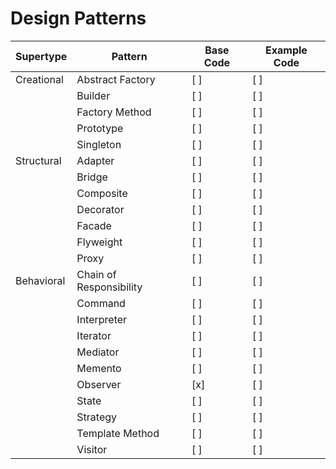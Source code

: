 # Design Patterns

| Supertype  | Pattern                 | Base Code | Example Code |
| ---------- | ----------------------- | --------- | ------------ |
| Creational | Abstract Factory        | [ ]       | [ ]          |
|            | Builder                 | [ ]       | [ ]          |
|            | Factory Method          | [ ]       | [ ]          |
|            | Prototype               | [ ]       | [ ]          |
|            | Singleton               | [ ]       | [ ]          |
| Structural | Adapter                 | [ ]       | [ ]          |
|            | Bridge                  | [ ]       | [ ]          |
|            | Composite               | [ ]       | [ ]          |
|            | Decorator               | [ ]       | [ ]          |
|            | Facade                  | [ ]       | [ ]          |
|            | Flyweight               | [ ]       | [ ]          |
|            | Proxy                   | [ ]       | [ ]          |
| Behavioral | Chain of Responsibility | [ ]       | [ ]          |
|            | Command                 | [ ]       | [ ]          |
|            | Interpreter             | [ ]       | [ ]          |
|            | Iterator                | [ ]       | [ ]          |
|            | Mediator                | [ ]       | [ ]          |
|            | Memento                 | [ ]       | [ ]          |
|            | Observer                | [x]       | [ ]          |
|            | State                   | [ ]       | [ ]          |
|            | Strategy                | [ ]       | [ ]          |
|            | Template Method         | [ ]       | [ ]          |
|            | Visitor                 | [ ]       | [ ]          |
